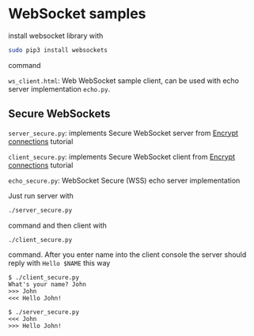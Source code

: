 # WebSocket samples

install websocket library with

```bash
sudo pip3 install websockets
```

command


`ws_client.html`: Web WebSocket sample client, can be used with echo server implementation `echo.py`.


## Secure WebSockets

`server_secure.py`: implements Secure WebSocket server from [Encrypt connections](https://websockets.readthedocs.io/en/stable/intro/quickstart.html#encrypt-connections) tutorial

`client_secure.py`: implements Secure WebSocket client from [Encrypt connections](https://websockets.readthedocs.io/en/stable/intro/quickstart.html#encrypt-connections) tutorial

`echo_secure.py`: WebSocket Secure (WSS) echo server implementation

Just run server with

```bash
./server_secure.py
```

command and then client with

```bash
./client_secure.py
```

command. After you enter name into the client console the server should reply with `Hello $NAME` this way

```console
$ ./client_secure.py 
What's your name? John
>>> John
<<< Hello John!
```

```console
$ ./server_secure.py 
<<< John
>>> Hello John!
```
